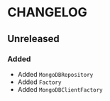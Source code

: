# CHANGELOG

## Unreleased

### Added

- Added `MongoDBRepository`
- Added `Factory`
- Added `MongoDBClientFactory`
